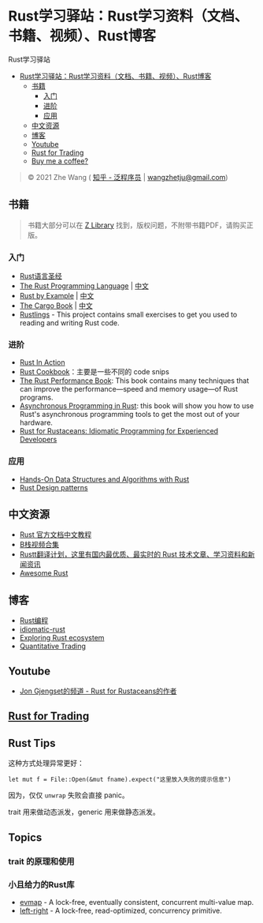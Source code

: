 # Rust学习驿站：Rust学习资料（文档、书籍、视频）、Rust博客

Rust学习驿站

- [Rust学习驿站：Rust学习资料（文档、书籍、视频）、Rust博客](#rust学习驿站rust学习资料文档书籍视频rust博客)
  - [书籍](#书籍)
    - [入门](#入门)
    - [进阶](#进阶)
    - [应用](#应用)
  - [中文资源](#中文资源)
  - [博客](#博客)
  - [Youtube](#youtube)
  - [Rust for Trading](#rust-for-trading)
  - [Buy me a coffee?](#buy-me-a-coffee)

> © 2021 Zhe Wang ( [知乎 - 泛程序员](https://www.zhihu.com/people/wangzhetju) | [wangzhetju@gmail.com](mailto:wangzhetju@gmai.com))

## 书籍

> 书籍大部分可以在 [Z Library](https://b-ok.cc/) 找到，版权问题，不附带书籍PDF，请购买正版。

### 入门

- [Rust语言圣经](https://course.rs/about-book.html)
- [The Rust Programming Language](https://doc.rust-lang.org/book/title-page.html#the-rust-programming-language) | [中文](https://kaisery.github.io/trpl-zh-cn/title-page.html)
- [Rust by Example](https://doc.rust-lang.org/rust-by-example/index.html#rust-by-example) | [中文](https://github.com/rust-lang-cn/rust-by-example-cn)
- [The Cargo Book](https://doc.rust-lang.org/cargo/) | [中文](https://github.com/rust-lang-cn/cargo-cn)
- [Rustlings](https://github.com/rust-lang/rustlings) - This project contains small exercises to get you used to reading and writing Rust code.

### 进阶

- [Rust In Action](https://github.com/rust-in-action/code)
- [Rust Cookbook](https://rust-lang-nursery.github.io/rust-cookbook/intro.html)：主要是一些不同的 code snips
- [The Rust Performance Book](https://nnethercote.github.io/perf-book/title-page.html#the-rust-performance-book): This book contains many techniques that can improve the performance—speed and memory usage—of Rust programs.
- [Asynchronous Programming in Rust](https://rust-lang.github.io/async-book/01_getting_started/01_chapter.html): this book will show you how to use Rust's asynchronous programming tools to get the most out of your hardware.
- [Rust for Rustaceans: Idiomatic Programming for Experienced Developers]()

### 应用

- [Hands-On Data Structures and Algorithms with Rust](https://github.com/PacktPublishing/Hands-On-Data-Structures-and-Algorithms-with-Rust)
- [Rust Design patterns](https://rust-unofficial.github.io/patterns/intro.html#design-patterns)

## 中文资源

- [Rust 官方文档中文教程](https://rustwiki.org/)
- [B栈视频合集](https://space.bilibili.com/414096658/channel/collectiondetail?sid=100561)
- [Rustt翻译计划，这里有国内最优质、最实时的 Rust 技术文章、学习资料和新闻资讯](https://github.com/studyrs/Rustt)
- [Awesome Rust](https://github.com/studyrs/fancy-rust)

## 博客

- [Rust编程](https://zhuanlan.zhihu.com/rust-lang)
- [idiomatic-rust](https://github.com/mre/idiomatic-rust)
- [Exploring Rust ecosystem](https://github.com/rkudryashov/exploring-rust-ecosystem)
- [Quantitative Trading](https://markrbest.github.io/)

## Youtube

- [Jon Gjengset的频道 - Rust for Rustaceans的作者](https://www.youtube.com/c/JonGjengset)

## [Rust for Trading](./rust_for_trading.md)

## Rust Tips

这种方式处理异常更好：

`let mut f = File::Open(&mut fname).expect("这里放入失败的提示信息")`

因为，仅仅 `unwrap` 失败会直接 panic。

trait 用来做动态派发，generic 用来做静态派发。

## Topics

### trait 的原理和使用

### 小且给力的Rust库

- [evmap](https://github.com/jonhoo/evmap) - A lock-free, eventually consistent, concurrent multi-value map.
- [left-right](https://github.com/jonhoo/left-right) - A lock-free, read-optimized, concurrency primitive.
